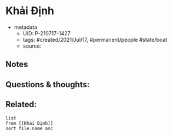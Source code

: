 # Khải Định

- metadata
	- UID: P-210717-1427
	- tags: #created/2021/Jul/17, #permanent/people #state/boat 
	- source: 

## Notes


## Questions & thoughts:

## Related:
```dataview
list
from [[Khải Định]]
sort file.name asc
```
